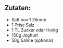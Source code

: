 ## Zutaten:

* Saft von 1 Zitrone
* 1 Prise Salz
* 1 TL Zucker oder Honig
* 150g Joghurt
* 50g Sahne (optional)
